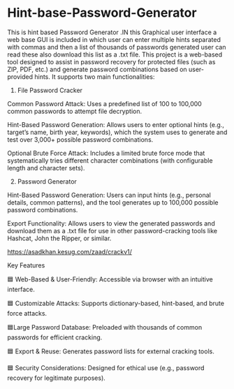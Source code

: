 # Hint-base-Password-Generator
This is hint based Password Generator .IN this Graphical user interface a web base GUI is included in which user can enter multiple hints separated with commas and then a list of thousands of passwords generated user can read these also download this list as a .txt file.
This project is a web-based tool designed to assist in password recovery for protected files (such as ZIP, PDF, etc.) and generate password combinations based on user-provided hints. It supports two main functionalities:

1. File Password Cracker



Common Password Attack: Uses a predefined list of 100 to 100,000 common passwords to attempt file decryption.

Hint-Based Password Generation: Allows users to enter optional hints (e.g., target’s name, birth year, keywords), which the system uses to generate and test over 3,000+ possible password combinations.

Optional Brute Force Attack: Includes a limited brute force mode that systematically tries different character combinations (with configurable length and character sets).


2. Password Generator



Hint-Based Password Generation: Users can input hints (e.g., personal details, common patterns), and the tool generates up to 100,000 possible password combinations.

Export Functionality: Allows users to view the generated passwords and download them as a .txt file for use in other password-cracking tools like Hashcat, John the Ripper, or similar.

https://asadkhan.kesug.com/zaad/crackv1/


Key Features

🟦 Web-Based & User-Friendly: Accessible via browser with an intuitive interface.

🟦 Customizable Attacks: Supports dictionary-based, hint-based, and brute force attacks.

🟦Large Password Database: Preloaded with thousands of common passwords for efficient cracking.

🟦 Export & Reuse: Generates password lists for external cracking tools.

🟦 Security Considerations: Designed for ethical use (e.g., password recovery for legitimate purposes).


